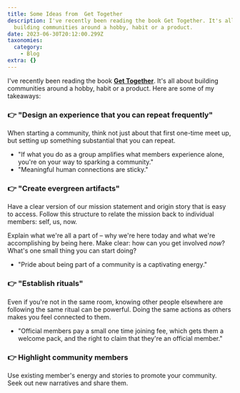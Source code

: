 ```yaml
---
title: Some Ideas from  Get Together
description: I've recently been reading the book Get Together. It's all about
  building communities around a hobby, habit or a product.
date: 2023-06-30T20:12:00.299Z
taxonomies:
  category:
    - Blog
extra: {}
---
```

I've recently been reading the book **[Get Together](https://press.stripe.com/get-together)**. It's all about building communities around a hobby, habit or a product. Here are some of my takeaways:

### 👉 "Design an experience that you can repeat frequently"
When starting a community, think not just about that first one-time meet up, but setting up something substantial that you can repeat.

- "If what you do as a group amplifies what members experience alone, you're on your way to sparking a community."
- "Meaningful human connections are sticky."

### 👉 "Create evergreen artifacts"
Have a clear version of our mission statement and origin story that is easy to access. Follow this structure to relate the mission back to individual members: self, us, now. 

Explain what we're all a part of – why we're here today and what we're accomplishing by being here. Make clear: how can you get involved _now_? What's one small thing you can start doing?

- "Pride about being part of a community is a captivating energy."

### 👉 "Establish rituals"
Even if you're not in the same room, knowing other people elsewhere are following the same ritual can be powerful. Doing the same actions as others makes you feel connected to them. 

- "Official members pay a small one time joining fee, which gets them a welcome pack, and the right to claim that they're an official member."

### 👉 Highlight community members
Use existing member's energy and stories to promote your community. Seek out new narratives and share them.
